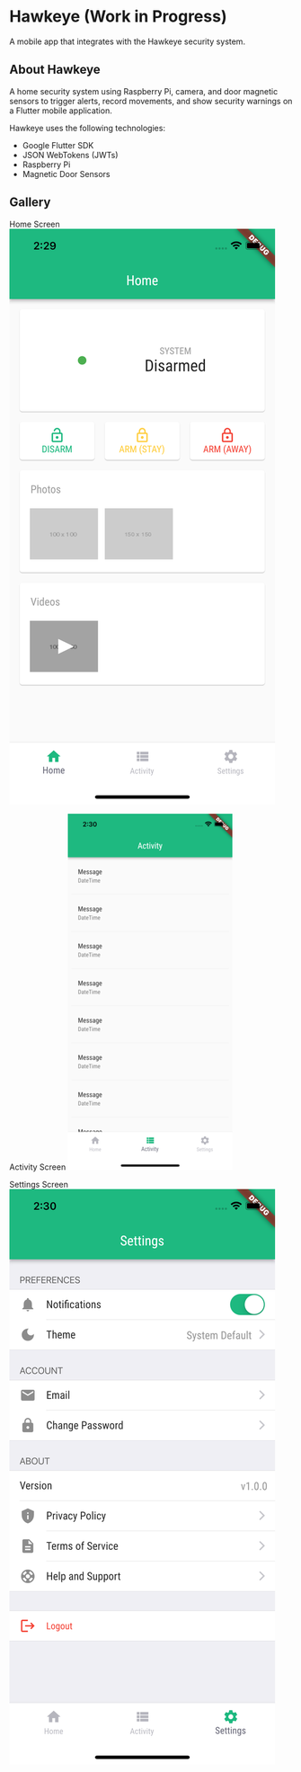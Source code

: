 # Hawkeye (Work in Progress)

A mobile app that integrates with the Hawkeye security system.

## About Hawkeye

A home security system using Raspberry Pi, camera, and door magnetic sensors to trigger alerts, record movements, and show security warnings on a Flutter mobile application.

Hawkeye uses the following technologies:
- Google Flutter SDK
- JSON WebTokens (JWTs)
- Raspberry Pi
- Magnetic Door Sensors

## Gallery
Home Screen
![Home Screen](https://github.com/jdalvarez23/hawkeye-app/blob/master/images/home.png)

Activity Screen
![Activity Screen](https://github.com/jdalvarez23/hawkeye-app/blob/master/images/activity.png)

Settings Screen
![Settings Screen](https://github.com/jdalvarez23/hawkeye-app/blob/master/images/settings.png)